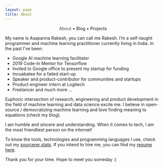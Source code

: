 ```yaml
---
layout: page
title: About
---
```


<section>
	<div style="text-align: center;">
		<span class="hlink " onclick="window.location='/whoami/'" style="color: rgba(0, 0, 0, 0.7)">About</span> • 
		<span class="hlink " onclick="window.location='/whoami/blog'">Blog</span> • 
		<span class="hlink " onclick="window.location='/whoami/projects'">Projects</span>
	</div>
	<div></div>
</section>


My name is Asapanna Rakesh, you can call me Rakesh.
I’m a self-taught programmer and machine learning practitioner currently living in India. In the past I’ve been:

- Google AI machine learning facilitator
- 2019 Code-In Mentor for Tensorflow
- Invited to Google office to present my startup for funding
- Incuabatee for a failed start-up
- Speaker and product-contributor for communities and startups
- Product engineer intern at Logitech 
- Freelancer and much more ...

Euphoric intersection of research, engineering and product development in the field of machine learning and data science excite me. I believe in open-source / democratizing machine learning and love finding meaning to equations (check my blog). 

I am humble and sincere and understanding. When it comes to tech, I am the most friendliest person on the internet! 

To know the tools, technologies and programming languages I use, check out my [sourcerer stats](https://sourcerer.io/rakesh4real/). If you intend to hire me, you can find my [resume here](https://rakesh4real.github.io/resume-editable/AsapannaRakesh-logitech.pdf).

Thank you for your time. Hope to meet you someday :)
